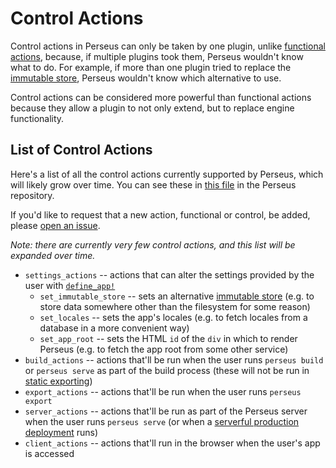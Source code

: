 # Control Actions

Control actions in Perseus can only be taken by one plugin, unlike [functional actions](:reference/plugins/functional), because, if multiple plugins took them, Perseus wouldn't know what to do. For example, if more than one plugin tried to replace the [immutable store](:reference/stores), Perseus wouldn't know which alternative to use.

Control actions can be considered more powerful than functional actions because they allow a plugin to not only extend, but to replace engine functionality.

## List of Control Actions

Here's a list of all the control actions currently supported by Perseus, which will likely grow over time. You can see these in [this file](https://github.com/arctic-hen7/perseus/blob/main/packages/perseus/src/plugins/control.rs) in the Perseus repository.

If you'd like to request that a new action, functional or control, be added, please [open an issue](https://github.com/arctic-hen7/perseus/issues/new/choose).

_Note: there are currently very few control actions, and this list will be expanded over time._

-   `settings_actions` -- actions that can alter the settings provided by the user with [`define_app!`](:reference/define-app)
    -   `set_immutable_store` -- sets an alternative [immutable store](:reference/stores) (e.g. to store data somewhere other than the filesystem for some reason)
    -   `set_locales` -- sets the app's locales (e.g. to fetch locales from a database in a more convenient way)
    -   `set_app_root` -- sets the HTML `id` of the `div` in which to render Perseus (e.g. to fetch the app root from some other service)
-   `build_actions` -- actions that'll be run when the user runs `perseus build` or `perseus serve` as part of the build process (these will not be run in [static exporting](:reference/exporting))
-   `export_actions` -- actions that'll be run when the user runs `perseus export`
-   `server_actions` -- actions that'll be run as part of the Perseus server when the user runs `perseus serve` (or when a [serverful production deployment](:reference/deploying/serverful) runs)
-   `client_actions` -- actions that'll run in the browser when the user's app is accessed
